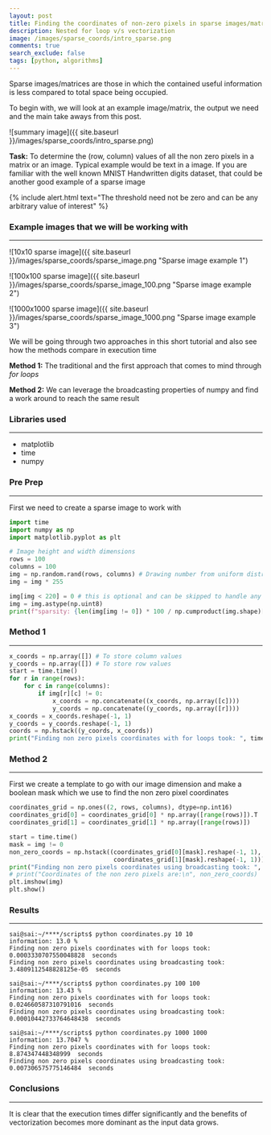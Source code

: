 ```yaml
---
layout: post
title: Finding the coordinates of non-zero pixels in sparse images/matrices
description: Nested for loop v/s vectorization
image: /images/sparse_coords/intro_sparse.png
comments: true
search_exclude: false
tags: [python, algorithms]
---
```


Sparse images/matrices are those in which the contained useful information is less compared to total space being occupied. 

To begin with, we will look at an example image/matrix, the output we need and the main take aways from this post.

![summary image]({{ site.baseurl }}/images/sparse_coords/intro_sparse.png)

__Task:__ To determine the (row, column) values of all the non zero pixels in a matrix or an image. Typical example
would be text in a image. If you are familiar with the well known MNIST Handwritten digits dataset, that could be 
another good example of a sparse image

{% include alert.html text="The threshold need not be zero and can be any arbitrary value of interest" %}

### Example images that we will be working with
***
![10x10 sparse image]({{ site.baseurl }}/images/sparse_coords/sparse_image.png  "Sparse image example 1")

![100x100 sparse image]({{ site.baseurl }}/images/sparse_coords/sparse_image_100.png  "Sparse image example 2")

![1000x1000 sparse image]({{ site.baseurl }}/images/sparse_coords/sparse_image_1000.png  "Sparse image example 3")

We will be going through two approaches in this short tutorial and also see how the methods compare in execution time

**Method 1:** The traditional and the first approach that comes to mind through _for loops_ 

**Method 2:** We can leverage the broadcasting properties of numpy and find a work around to reach the same result

### Libraries used
***
* matplotlib
* time
* numpy

### Pre Prep
***
First we need to create a sparse image to work with
```python
import time
import numpy as np
import matplotlib.pyplot as plt

# Image height and width dimensions
rows = 100
columns = 100
img = np.random.rand(rows, columns) # Drawing number from uniform distribution [0,1] to avoid negative values
img = img * 255

img[img < 220] = 0 # this is optional and can be skipped to handle any threshold other than 'non zero value' & 'zero'
img = img.astype(np.uint8)
print(f"sparsity: {len(img[img != 0]) * 100 / np.cumproduct(img.shape)[-1]} %")
```
### Method 1
***
```python
x_coords = np.array([]) # To store column values
y_coords = np.array([]) # To store row values
start = time.time()
for r in range(rows):
    for c in range(columns):
        if img[r][c] != 0:
            x_coords = np.concatenate((x_coords, np.array([c])))
            y_coords = np.concatenate((y_coords, np.array([r])))
x_coords = x_coords.reshape(-1, 1)
y_coords = y_coords.reshape(-1, 1)
coords = np.hstack((y_coords, x_coords))
print("Finding non zero pixels coordinates with for loops took: ", time.time() - start, " seconds")
```

### Method 2
***
First we create a template to go with our image dimension and make a boolean mask which we use to find the 
non zero pixel coordinates
```python
coordinates_grid = np.ones((2, rows, columns), dtype=np.int16)
coordinates_grid[0] = coordinates_grid[0] * np.array([range(rows)]).T
coordinates_grid[1] = coordinates_grid[1] * np.array([range(rows)])

start = time.time()
mask = img != 0
non_zero_coords = np.hstack((coordinates_grid[0][mask].reshape(-1, 1),
                             coordinates_grid[1][mask].reshape(-1, 1)))
print("Finding non zero pixels coordinates using broadcasting took: ", time.time() - start, " seconds")
# print("Coordinates of the non zero pixels are:\n", non_zero_coords)
plt.imshow(img)
plt.show()
```

### Results
***
```shell
sai@sai:~/****/scripts$ python coordinates.py 10 10
information: 13.0 %
Finding non zero pixels coordinates with for loops took:  0.0003330707550048828  seconds
Finding non zero pixels coordinates using broadcasting took:  3.4809112548828125e-05  seconds

sai@sai:~/****/scripts$ python coordinates.py 100 100
information: 13.43 %
Finding non zero pixels coordinates with for loops took:  0.024660587310791016  seconds
Finding non zero pixels coordinates using broadcasting took:  0.00010442733764648438  seconds

sai@sai:~/****/scripts$ python coordinates.py 1000 1000
information: 13.7047 %
Finding non zero pixels coordinates with for loops took:  8.874347448348999  seconds
Finding non zero pixels coordinates using broadcasting took:  0.007306575775146484  seconds
```

### Conclusions
***
It is clear that the execution times differ significantly and the benefits of vectorization becomes more dominant as the input data grows.
